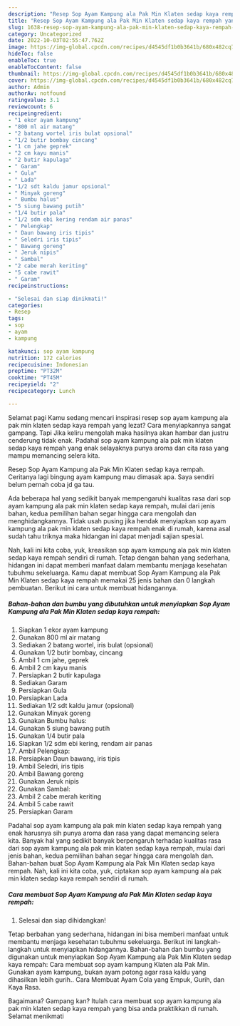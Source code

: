 ```yaml
---
description: "Resep Sop Ayam Kampung ala Pak Min Klaten sedap kaya rempah yang Enak Banget, Buat Buka Puasa Lezat Sekali"
title: "Resep Sop Ayam Kampung ala Pak Min Klaten sedap kaya rempah yang Enak Banget, Buat Buka Puasa Lezat Sekali"
slug: 1638-resep-sop-ayam-kampung-ala-pak-min-klaten-sedap-kaya-rempah-yang-enak-banget-buat-buka-puasa-lezat-sekali
category: Uncategorized
date: 2022-10-03T02:55:47.762Z
image: https://img-global.cpcdn.com/recipes/d4545df1b0b3641b/680x482cq70/sop-ayam-kampung-ala-pak-min-klaten-sedap-kaya-rempah-foto-resep-utama.jpg
hideToc: false
enableToc: true
enableTocContent: false
thumbnail: https://img-global.cpcdn.com/recipes/d4545df1b0b3641b/680x482cq70/sop-ayam-kampung-ala-pak-min-klaten-sedap-kaya-rempah-foto-resep-utama.jpg
cover: https://img-global.cpcdn.com/recipes/d4545df1b0b3641b/680x482cq70/sop-ayam-kampung-ala-pak-min-klaten-sedap-kaya-rempah-foto-resep-utama.jpg
author: Admin
authorAv: notfound
ratingvalue: 3.1
reviewcount: 6
recipeingredient:
- "1 ekor ayam kampung"
- "800 ml air matang"
- "2 batang wortel iris bulat opsional"
- "1/2 butir bombay cincang"
- "1 cm jahe geprek"
- "2 cm kayu manis"
- "2 butir kapulaga"
- " Garam"
- " Gula"
- " Lada"
- "1/2 sdt kaldu jamur opsional"
- " Minyak goreng"
- " Bumbu halus"
- "5 siung bawang putih"
- "1/4 butir pala"
- "1/2 sdm ebi kering rendam air panas"
- " Pelengkap"
- " Daun bawang iris tipis"
- " Seledri iris tipis"
- " Bawang goreng"
- " Jeruk nipis"
- " Sambal"
- "2 cabe merah keriting"
- "5 cabe rawit"
- " Garam"
recipeinstructions:

- "Selesai dan siap dinikmati!"
categories:
- Resep
tags:
- sop
- ayam
- kampung

katakunci: sop ayam kampung 
nutrition: 172 calories
recipecuisine: Indonesian
preptime: "PT32M"
cooktime: "PT45M"
recipeyield: "2"
recipecategory: Lunch

---
```



Selamat pagi Kamu sedang mencari inspirasi resep sop ayam kampung ala pak min klaten sedap kaya rempah yang lezat? Cara menyiapkannya sangat gampang. Tapi Jika keliru mengolah maka hasilnya akan hambar dan justru cenderung tidak enak. Padahal sop ayam kampung ala pak min klaten sedap kaya rempah yang enak selayaknya punya aroma dan cita rasa yang mampu memancing selera kita.


Resep Sop Ayam Kampung ala Pak Min Klaten sedap kaya rempah. Ceritanya lagi bingung ayam kampung mau dimasak apa. Saya sendiri belum pernah coba jd ga tau.

Ada beberapa hal yang sedikit banyak mempengaruhi kualitas rasa dari sop ayam kampung ala pak min klaten sedap kaya rempah, mulai dari jenis bahan, kedua pemilihan bahan segar hingga cara mengolah dan menghidangkannya. Tidak usah pusing jika hendak menyiapkan sop ayam kampung ala pak min klaten sedap kaya rempah enak di rumah, karena asal sudah tahu triknya maka hidangan ini dapat menjadi sajian spesial.


Nah, kali ini kita coba, yuk, kreasikan sop ayam kampung ala pak min klaten sedap kaya rempah sendiri di rumah. Tetap dengan bahan yang sederhana, hidangan ini dapat memberi manfaat dalam membantu menjaga kesehatan tubuhmu sekeluarga. Kamu dapat membuat Sop Ayam Kampung ala Pak Min Klaten sedap kaya rempah memakai 25 jenis bahan dan 0 langkah pembuatan. Berikut ini cara untuk membuat hidangannya.

<!--inarticleads1-->

##### Bahan-bahan dan bumbu yang dibutuhkan untuk menyiapkan Sop Ayam Kampung ala Pak Min Klaten sedap kaya rempah:

1. Siapkan 1 ekor ayam kampung
1. Gunakan 800 ml air matang
1. Sediakan 2 batang wortel, iris bulat (opsional)
1. Gunakan 1/2 butir bombay, cincang
1. Ambil 1 cm jahe, geprek
1. Ambil 2 cm kayu manis
1. Persiapkan 2 butir kapulaga
1. Sediakan  Garam
1. Persiapkan  Gula
1. Persiapkan  Lada
1. Sediakan 1/2 sdt kaldu jamur (opsional)
1. Gunakan  Minyak goreng
1. Gunakan  Bumbu halus:
1. Gunakan 5 siung bawang putih
1. Gunakan 1/4 butir pala
1. Siapkan 1/2 sdm ebi kering, rendam air panas
1. Ambil  Pelengkap:
1. Persiapkan  Daun bawang, iris tipis
1. Ambil  Seledri, iris tipis
1. Ambil  Bawang goreng
1. Gunakan  Jeruk nipis
1. Gunakan  Sambal:
1. Ambil 2 cabe merah keriting
1. Ambil 5 cabe rawit
1. Persiapkan  Garam


Padahal sop ayam kampung ala pak min klaten sedap kaya rempah yang enak harusnya sih punya aroma dan rasa yang dapat memancing selera kita. Banyak hal yang sedikit banyak berpengaruh terhadap kualitas rasa dari sop ayam kampung ala pak min klaten sedap kaya rempah, mulai dari jenis bahan, kedua pemilihan bahan segar hingga cara mengolah dan. Bahan-bahan buat Sop Ayam Kampung ala Pak Min Klaten sedap kaya rempah. Nah, kali ini kita coba, yuk, ciptakan sop ayam kampung ala pak min klaten sedap kaya rempah sendiri di rumah. 

<!--inarticleads2-->

##### Cara membuat Sop Ayam Kampung ala Pak Min Klaten sedap kaya rempah:


1. Selesai dan siap dihidangkan!

Tetap berbahan yang sederhana, hidangan ini bisa memberi manfaat untuk membantu menjaga kesehatan tubuhmu sekeluarga. Berikut ini langkah-langkah untuk menyiapkan hidangannya. Bahan-bahan dan bumbu yang digunakan untuk menyiapkan Sop Ayam Kampung ala Pak Min Klaten sedap kaya rempah: Cara membuat sop ayam kampung Klaten ala Pak Min. Gunakan ayam kampung, bukan ayam potong agar rasa kaldu yang dihasilkan lebih gurih.. Cara Membuat Ayam Cola yang Empuk, Gurih, dan Kaya Rasa. 

Bagaimana? Gampang kan? Itulah cara membuat sop ayam kampung ala pak min klaten sedap kaya rempah yang bisa anda praktikkan di rumah. Selamat menikmati
